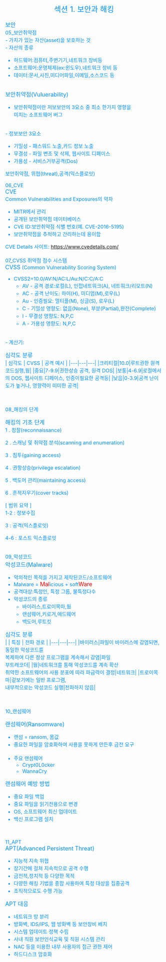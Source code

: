 <center><font size="5em" color="#0091ff">섹션 1. 보안과 해킹</font> </center>

<font size="3em" color="#0091ff">
<br>
<font size="4em" color="#0091ff">보안</font><br>
05_보안취약점<br>
- 가치가 있는 자산(asset)을 보호하는 것<br>
- 자산의 종류<br>
   
  - 하드웨어:컴퓨터,주변기기,네트워크 장비등
  - 소프트웨어:운영체제(ex:윈도우),네트워크 장비 등
  - 데이터:문서,사진,미디어파일,이메일,소스코드 등

<br>
<font size="4em" color="#0091ff">보안취약점(Vuluerability)</font>

- 보안취약점이란 저보보안의 3요소 중 최소 한가지 영향을<br>미치는 소프트웨어 버그
<br>
- 정보보안 3요소<br>
 
  - 기밀성 - 패스워드 노출,카드 정보 노출
  - 무결성 - 파일 변조 및 삭제, 웹사이트 디페이스
  - 가용성 - 서비스거부공격(Dos)

보안취약점, 위협(threat),공격(익스플로잇)


06_CVE<br>
<font size="4em" color="#0091ff">CVE</font><br>
Common Vulnerabilities and Exposures의 약자<br>

- MITR에서 관리
- 공개된 보안취약점 데이터베이스
- CVE ID:보안취약점 식별 번호(예. CVE-2016-5195)
- 보안취약점을 추적하고 간리하는데 용이함

CVE Details 사이트: <https://www.cvedetails.com/> <br>
<br>
07_CVSS 취약점 점수 시스템<br>
<font size="4em" color="#0091ff">CVSS</font>
(Common Vulnerability Scoring System)<br>

- CVSS2=10.0/AV:N/AC:L/Au:N/C:C/A:C
  - AV - 공격 경로:로컬(L), 인접네트워크(A), 네트워크/리모트(N)
  - AC - 공격 난이도: 하이(H), 미디엄(M),로우(L)
  - Au - 인증필요: 멀티플(M), 싱글(S), 로우(L)
  - C - 기밀성 영향도: 없음(None), 부분(Partial),완전(Complete)
  - I - 무결성 영향도: N,P,C
  - A - 가용성 영향도: N,P,C
<br>
- 계산기: <https://nvd.nist.gov/vuln-metrics/cvss/v2-calculator>


<font size="4em" color="#0091ff">심각도 분류</font><br>
| 심각도 | CVSS | 공격 예시 |
|---|---|---|
|크리티컬|10.0|루트권한 원격코드실행,웜|
|중요|7-9.9|권한상승 공격, 원격 DOS|
|보통|4-6.9|로컬에서의 DOS, 웹사이트 디페이스, 인증이필요한 공격등|
|낮음|0-3.9|공격 난이도가 높거나, 영향력이 미미한 공격|

<br>

08_해킹의 단계<br>

<font size="4em" color="#0091ff">해킹의 기초 단계</font><br>
1 . 정찰(reconnaissance)<br>
    
2 . 스캐닝 및 취약점 분석(scanning and enumeration)<br>

3 . 침투(gaining access)<br>

4 . 권항상승(privilege escalation)<br>

5 . 백도어 관리(maintaining access)<br>

6 . 흔적지우기(cover tracks)<br>


[ 범위 요약 ]<br>
1-2 : 정보수집<br>

3 : 공격(익스플로잇)<br>

4-6 : 포스트 익스플로잇<br><br>

09_악성코드<br>
<font size="4em" color="#0091ff">악성코드(Malware)</font><br>

- 악의적인 목적을 가지고 제작된코드/소프트웨어
- Malware = <font size="4em" color="#FF0000">Mal</font>icious + soft<font size="4em" color="#FF0000">Ware</font>
- 공격대상:특정인, 특정 그룹, 불특정다수
- 악성코드의 종류
  - 바이러스,트로이목마,웜
  -  랜섬웨어,키로거,애드웨어
  -  백도어,루트킷

<font size="4em" color="#0091ff">심각도 분류</font><br>
|  | 특징 | 전파 경로 |
|---|---|---|
|바이러스|파일이 바이러스에 감염되면, 동일한 악성코드를 <br>복제하여 다른 정상 프로그램을 계속해서 감염|파일<br>부트레코더|
|웜|네트워크를 통해 악성코드를 계속 확산<br>취약한 소프트웨어의 사용 분포에 따라 파급력이 결정|네트워크|
|트로이목마|겉보기에는 일반 프로그램, <br>내부적으로는 악성코드 실행|전파하지 않음|


<br>

10_랜섬웨어<br>

<font size="4em" color="#0091ff">랜섬웨어(Ransomware)</font><br>
- 랜섬 = ransom, 몸값
- 중요한 파일을 암호화하여 사용을 못하게 만든후 금전 요구<br><br>
- 주요 랜섬웨어
  - Crypt0L0cker
  - WannaCry

<font size="4em" color="#0091ff">랜섬웨어 예방 방법</font><br>
- 중요 파일 백업
- 중요 파일을 읽기전용으로 변경
- OS, 소프트웨어 최신 업데이트
- 백신 프로그램 설치

<br>

11_APT<br>
<font size="4em" color="#0091ff">APT(Advanced Persistent Threat)</font><br>

- 지능적 지속 위협
- 장기간에 걸쳐 지속적으로 공격 수행
- 금전적,정치적 등 다양한 목적
- 다양한 해킹 기법을 종합 사용하여 특정 대상을 집중공격
- 조직적으로도 수행 가능

<font size="4em" color="#0091ff">APT 대응</font><br>

- 네트워크 망 분리
- 방화벽, IDS/IPS, 웹 방화벽 등 보안장비 배치
- 시스템 업데이트 정책 수립
- 사내 직원 보안인식교육 및 직원 시스템 관리
- NAC 등을 이용한 내부 사용자의 접근 권한 제어
- 하드디스크 암호화


</font>